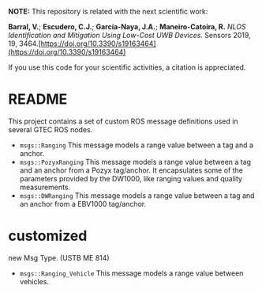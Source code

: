 **NOTE:** This repository is related with the next scientific work:

**Barral, V.**; **Escudero, C.J.**; **García-Naya, J.A.**; **Maneiro-Catoira, R.** *NLOS Identification and Mitigation Using Low-Cost UWB Devices.* Sensors 2019, 19, 3464.[https://doi.org/10.3390/s19163464](https://doi.org/10.3390/s19163464)

If you use this code for your scientific activities, a citation is appreciated.

# README 

This project contains a set of custom ROS message definitions used in several GTEC ROS nodes.

* ```msgs::Ranging``` This message models a range value between a tag and a anchor.
* ```msgs::PozyxRanging``` This message models a range value between a tag and an anchor from a Pozyx tag/anchor. It encapsulates some of the parameters provided by the DW1000, like ranging values and quality measurements.
* ```msgs::DWRanging``` This message models a range value between a tag and an anchor from a EBV1000 tag/anchor.

# customized 

new Msg Type. (USTB ME 814)

* ```msgs::Ranging_Vehicle``` This message models a range value between vehicles.

